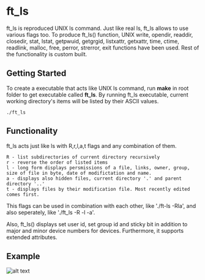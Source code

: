 # ft_ls
ft_ls is reproduced UNIX ls command. Just like real ls, ft_ls allows to use various flags too.
To produce ft_ls() function, UNIX write, opendir, readdir, closedir, stat, lstat, getpwuid, getgrgid, listxattr, getxattr, time, ctime, readlink, malloc, free, perror, strerror, exit functions have been used. Rest of the functionality is custom built.

## Getting Started
To create a executable that acts like UNIX ls command, run **make** in root folder to get executable called **ft_ls**.
By running ft_ls executable, current working directory's items will be listed by their ASCII values.

```
./ft_ls
```
## Functionality
ft_ls acts just like ls with R,r,l,a,t flags and any combination of them.
```
R - list subdirectories of current directory recursively
r - reverse the order of listed items
l - long form displays persmissions of a file, links, owner, group,
size of file in byte, date of modifictation and name.
a - displays also hidden files, current directory '.' and parent directory '..'
t - displays files by their modification file. Most recently edited comes first.
```
This flags can be used in combination with each other, like './ft-ls -Rla', and also
seperately, like './ft_ls -R -l -a'.

Also, ft_ls() displays set user id, set group id and sticky bit in addition to major
and minor device numbers for devices. Furthermore, it supports extended attributes.

## Example

![alt text](https://i.imgur.com/YZgPXDw.png)
